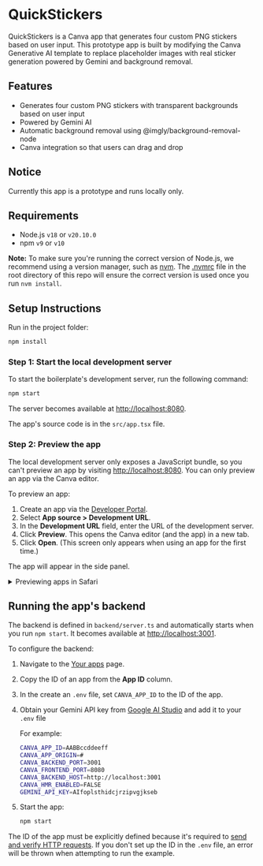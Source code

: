 # QuickStickers

QuickStickers is a Canva app that generates four custom PNG stickers based on user input. This prototype app is built by modifying the Canva Generative AI template to replace placeholder images with real sticker generation powered by Gemini and background removal.

## Features

- Generates four custom PNG stickers with transparent backgrounds based on user input
- Powered by Gemini AI 
- Automatic background removal using @imgly/background-removal-node
- Canva integration so that users can drag and drop

## Notice
   Currently this app is a prototype and runs locally only.

## Requirements

- Node.js `v18` or `v20.10.0`
- npm `v9` or `v10`

**Note:** To make sure you're running the correct version of Node.js, we recommend using a version manager, such as [nvm](https://github.com/nvm-sh/nvm#intro). The [.nvmrc](/.nvmrc) file in the root directory of this repo will ensure the correct version is used once you run `nvm install`.

## Setup Instructions
   Run in the project folder:

```bash
npm install
```

### Step 1: Start the local development server

To start the boilerplate's development server, run the following command:

```bash
npm start
```

The server becomes available at <http://localhost:8080>.

The app's source code is in the `src/app.tsx` file.

### Step 2: Preview the app

The local development server only exposes a JavaScript bundle, so you can't preview an app by visiting <http://localhost:8080>. You can only preview an app via the Canva editor.

To preview an app:

1. Create an app via the [Developer Portal](https://www.canva.com/developers/apps).
2. Select **App source > Development URL**.
3. In the **Development URL** field, enter the URL of the development server.
4. Click **Preview**. This opens the Canva editor (and the app) in a new tab.
5. Click **Open**. (This screen only appears when using an app for the first time.)

The app will appear in the side panel.

<details>
  <summary>Previewing apps in Safari</summary>

By default, the development server is not HTTPS-enabled. This is convenient, as there's no need for a security certificate, but it prevents apps from being previewed in Safari.

**Why Safari requires the development server to be HTTPS-enabled?**

Canva itself is served via HTTPS and most browsers prevent HTTPS pages from loading scripts via non-HTTPS connections. Chrome and Firefox make exceptions for local servers, such as `localhost`, but Safari does not, so if you're using Safari, the development server must be HTTPS-enabled.

To learn more, see [Loading mixed-content resources](https://developer.mozilla.org/en-US/docs/Web/Security/Mixed_content#loading_mixed-content_resources).

To preview apps in Safari:

1. Start the development server with HTTPS enabled:

```bash
npm start --use-https
```

2. Navigate to <https://localhost:8080>.
3. Bypass the invalid security certificate warning:
   1. Click **Show details**.
   2. Click **Visit website**.
4. In the Developer Portal, set the app's **Development URL** to <https://localhost:8080>.
5. Click preview (or refresh your app if it's already open).

You need to bypass the invalid security certificate warning every time you start the local server. A similar warning will appear in other browsers (and will need to be bypassed) whenever HTTPS is enabled.

</details>

## Running the app's backend

The backend is defined in `backend/server.ts` and automatically starts when you run `npm start`. It becomes available at <http://localhost:3001>.

To configure the backend:

1. Navigate to the [Your apps](https://www.canva.com/developers/apps) page.
2. Copy the ID of an app from the **App ID** column.
3. In the create an `.env` file, set `CANVA_APP_ID` to the ID of the app.
4. Obtain your Gemini API key from [Google AI Studio](https://aistudio.google.com/app/apikey) and add it to your `.env` file 

   For example:

   ```bash
   CANVA_APP_ID=AABBccddeeff
   CANVA_APP_ORIGIN=#
   CANVA_BACKEND_PORT=3001
   CANVA_FRONTEND_PORT=8080
   CANVA_BACKEND_HOST=http://localhost:3001
   CANVA_HMR_ENABLED=FALSE
   GEMINI_API_KEY=AIfoplsthidcjrzipvgjkseb
   ```

4. Start the app:

   ```bash
   npm start
   ```

The ID of the app must be explicitly defined because it's required to [send and verify HTTP requests](https://www.canva.dev/docs/apps/verifying-http-requests/). If you don't set up the ID in the `.env` file, an error will be thrown when attempting to run the example.
